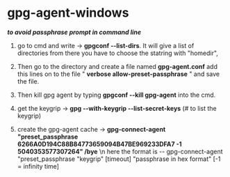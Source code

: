 # gpg-agent-windows
***to avoid passphrase prompt in command line***
1. go to cmd and write -> **gpgconf --list-dirs**. It will give a list of directories from there you have to choose the statring with "homedir",
2. Then go to the directory and create a file named **gpg-agent.conf** add this lines on to the file 
"
**verbose
allow-preset-passphrase**
"
and save the file.
3. Then kill gpg agent by typing **gpgconf --kill gpg-agent** into the cmd.

4. get the keygrip -> **gpg --with-keygrip --list-secret-keys** (# to list the keygrip)

5. create the gpg-agent cache -> **gpg-connect-agent "preset_passphrase 6266A0D194C88B84773659094B47BE969233DFA7 -1 5040353577307264" /bye**
\n here the format is -- gpg-connect-agent "preset_passphrase "keygrip" [timeout] "passphrase in hex format" [-1 = infinity time]
